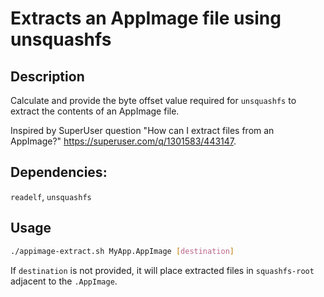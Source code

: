# Extracts an AppImage file using unsquashfs

## Description

Calculate and provide the byte offset value required for `unsquashfs` to extract the contents of an AppImage file.

Inspired by SuperUser question "How can I extract files from an AppImage?" https://superuser.com/q/1301583/443147.

## Dependencies:
`readelf`, `unsquashfs`

## Usage
```bash
./appimage-extract.sh MyApp.AppImage [destination]
```
If `destination` is not provided, it will place extracted files in `squashfs-root` adjacent to the `.AppImage`.
